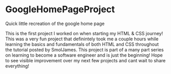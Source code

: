 # GoogleHomePageProject
Quick little recreation of the google home page

This is the first project I worked on when starting my HTML & CSS journey! This was a very fun project that definintely took me a couple hours while learning the basics and fundamentals of both HTML and CSS throughout the tutorial posted by SmolJames.
This project is part of a many part series on learning to become a software engineer and is just the beginning!
Hope to see visible improvement over my next few projects and cant wait to share everything!
